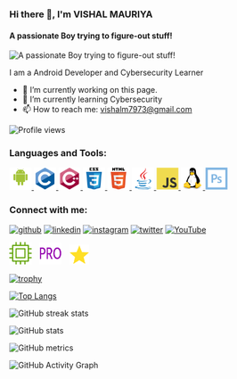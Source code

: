 ### Hi there 👋, I'm VISHAL MAURIYA
#### A passionate Boy trying to figure-out stuff!
![A passionate Boy trying to figure-out stuff!](https://c4.wallpaperflare.com/wallpaper/371/264/21/itzmauuuroo-hackers-anonymous-hd-wallpaper-preview.jpg)

I am a Android Developer and Cybersecurity Learner


- 🔭 I’m currently working on this page. 
- 🌱 I’m currently learning Cybersecurity 
- 📫 How to reach me: vishalm7973@gmail.com 

![Profile views](https://gpvc.arturio.dev/GeniusHack04) 

<h3 align="left">Languages and Tools:</h3>
<p align="left"> <a href="https://developer.android.com" target="_blank"> <img src="https://raw.githubusercontent.com/devicons/devicon/master/icons/android/android-original-wordmark.svg" alt="android" width="40" height="40"/> </a> <a href="https://www.cprogramming.com/" target="_blank"> <img src="https://raw.githubusercontent.com/devicons/devicon/master/icons/c/c-original.svg" alt="c" width="40" height="40"/> </a> <a href="https://www.w3schools.com/cpp/" target="_blank"> <img src="https://raw.githubusercontent.com/devicons/devicon/master/icons/cplusplus/cplusplus-original.svg" alt="cplusplus" width="40" height="40"/> </a> <a href="https://www.w3schools.com/css/" target="_blank"> <img src="https://raw.githubusercontent.com/devicons/devicon/master/icons/css3/css3-original-wordmark.svg" alt="css3" width="40" height="40"/> </a> <a href="https://www.w3.org/html/" target="_blank"> <img src="https://raw.githubusercontent.com/devicons/devicon/master/icons/html5/html5-original-wordmark.svg" alt="html5" width="40" height="40"/> </a> <a href="https://www.java.com" target="_blank"> <img src="https://raw.githubusercontent.com/devicons/devicon/master/icons/java/java-original.svg" alt="java" width="40" height="40"/> </a> <a href="https://developer.mozilla.org/en-US/docs/Web/JavaScript" target="_blank"> <img src="https://raw.githubusercontent.com/devicons/devicon/master/icons/javascript/javascript-original.svg" alt="javascript" width="40" height="40"/> </a> <a href="https://www.linux.org/" target="_blank"> <img src="https://raw.githubusercontent.com/devicons/devicon/master/icons/linux/linux-original.svg" alt="linux" width="40" height="40"/> </a> <a href="https://www.photoshop.com/en" target="_blank"> <img src="https://raw.githubusercontent.com/devicons/devicon/master/icons/photoshop/photoshop-line.svg" alt="photoshop" width="40" height="40"/> </a> </p>
 

<h3 align="left">Connect with me:</h3>

[<img src='https://cdn.jsdelivr.net/npm/simple-icons@3.0.1/icons/github.svg' alt='github' height='40'>](https://github.com/GeniusHack04)  [<img src='https://cdn.jsdelivr.net/npm/simple-icons@3.0.1/icons/linkedin.svg' alt='linkedin' height='40'>](https://www.linkedin.com/in/vishal-mauriya/)  [<img src='https://cdn.jsdelivr.net/npm/simple-icons@3.0.1/icons/instagram.svg' alt='instagram' height='40'>](https://www.instagram.com/__vishal004__/)  [<img src='https://cdn.jsdelivr.net/npm/simple-icons@3.0.1/icons/twitter.svg' alt='twitter' height='40'>](https://twitter.com/__vishal004__)  [<img src='https://cdn.jsdelivr.net/npm/simple-icons@3.0.1/icons/youtube.svg' alt='YouTube' height='40'>](https://www.youtube.com/channel/UC3_ATrG3Bn4WmwglnEaIrGQ)  

<a href='https://docs.github.com/en/developers'><img src='https://raw.githubusercontent.com/acervenky/animated-github-badges/master/assets/devbadge.gif' width='40' height='40'></a> <a href='https://github.com/pricing'><img src='https://raw.githubusercontent.com/acervenky/animated-github-badges/master/assets/pro.gif' width='40' height='40'></a> <a href='https://stars.github.com/'><img src='https://raw.githubusercontent.com/acervenky/animated-github-badges/master/assets/starbadge.gif' width='35' height='35'></a> 

[![trophy](https://github-profile-trophy.vercel.app/?username=GeniusHack04)](https://github.com/ryo-ma/github-profile-trophy)

[![Top Langs](https://github-readme-stats.vercel.app/api/top-langs/?username=GeniusHack04)](https://github.com/anuraghazra/github-readme-stats)

![GitHub streak stats](https://github-readme-streak-stats.herokuapp.com/?user=GeniusHack04)  

![GitHub stats](https://github-readme-stats.vercel.app/api?username=GeniusHack04&show_icons=true&title_color=ffffff&icon_color=bb2acf&text_color=daf7dc&bg_color=151515)

![GitHub metrics](https://metrics.lecoq.io/GeniusHack04)  

![GitHub Activity Graph](https://activity-graph.herokuapp.com/graph?username=GeniusHack04)  

